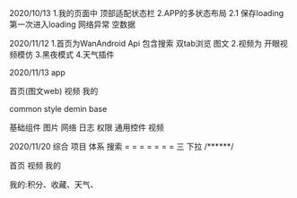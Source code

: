 2020/10/13
1.我的页面中 顶部适配状态栏
2.APP的多状态布局
    2.1 保存loading 第一次进入loading 网络异常 空数据

2020/11/12
1.首页为WanAndroid Api 包含搜索 双tab浏览 图文
2.视频为 开眼视频模仿
3.黑夜模式
4.天气插件

2020/11/13
app

首页(图文web) 视频 我的

common
style demin base

基础组件
图片 网络 日志 权限 通用控件 视频

2020/11/20
综合 项目 体系  搜索
 = = = = = = =  三
 下拉
  /******/



首页     视频     我的



我的:积分、收藏、天气、
